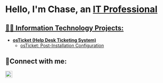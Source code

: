 <h1> Hello, I'm Chase, an <a href="https://linkedin.com/in/chasenguyen01">IT Professional</h1>

<h2> 👨‍💻 Information Technology Projects: </h2>

- <b>osTicket (Help Desk Ticketing System)</b>
  - [osTicket: Post-Installation Configuration](https://github.com/humachewie/post-install-config)
  

<h2>🤳Connect with me:</h2>

[<img align="left" alt="Josh | LinkedIn" width="22px" src="https://cdn.jsdelivr.net/npm/simple-icons@v3/icons/linkedin.svg" />][linkedin]

[linkedin]: https://linkedin.com/in/chasenguyen01
